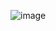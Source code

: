 ![image](https://github.com/omrawal/Design-Patterns/assets/51584907/d6364992-5324-486e-a5df-f5eea75dc3f8)
